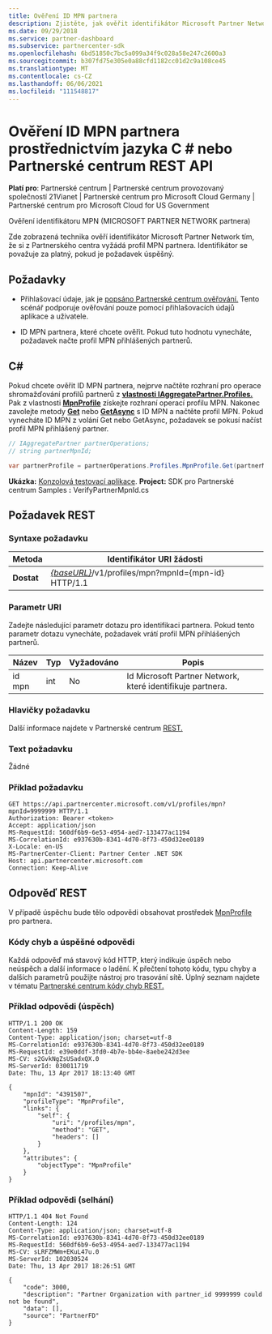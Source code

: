 ```yaml
---
title: Ověření ID MPN partnera
description: Zjistěte, jak ověřit identifikátor Microsoft Partner Network MPN (MPN ID) partnera tím, že prostřednictvím C nebo Partnerské centrum REST API požádáte o profil MPN \# partnera.
ms.date: 09/29/2018
ms.service: partner-dashboard
ms.subservice: partnercenter-sdk
ms.openlocfilehash: 6bd51850c7bc5a099a34f9c028a58e247c2600a3
ms.sourcegitcommit: b307fd75e305e0a88cfd1182cc01d2c9a108ce45
ms.translationtype: MT
ms.contentlocale: cs-CZ
ms.lasthandoff: 06/06/2021
ms.locfileid: "111548817"
---
```

# <a name="verify-a-partner-mpn-id-via-c-or-the-partner-center-rest-api"></a>Ověření ID MPN partnera prostřednictvím jazyka C \# nebo Partnerské centrum REST API

**Platí pro**: Partnerské centrum | Partnerské centrum provozovaný společností 21Vianet | Partnerské centrum pro Microsoft Cloud Germany | Partnerské centrum pro Microsoft Cloud for US Government

Ověření identifikátoru MPN (MICROSOFT PARTNER NETWORK partnera)

Zde zobrazená technika ověří identifikátor Microsoft Partner Network tím, že si z Partnerského centra vyžádá profil MPN partnera. Identifikátor se považuje za platný, pokud je požadavek úspěšný.

## <a name="prerequisites"></a>Požadavky

- Přihlašovací údaje, jak je [popsáno Partnerské centrum ověřování.](partner-center-authentication.md) Tento scénář podporuje ověřování pouze pomocí přihlašovacích údajů aplikace a uživatele.

- ID MPN partnera, které chcete ověřit. Pokud tuto hodnotu vynecháte, požadavek načte profil MPN přihlášených partnerů.

## <a name="c"></a>C\#

Pokud chcete ověřit ID MPN partnera, nejprve načtěte rozhraní pro operace shromažďování profilů partnerů z [**vlastnosti IAggregatePartner.Profiles.**](/dotnet/api/microsoft.store.partnercenter.ipartner.profiles) Pak z vlastnosti [**MpnProfile**](/dotnet/api/microsoft.store.partnercenter.profiles.ipartnerprofilecollection.mpnprofile) získejte rozhraní operací profilu MPN. Nakonec zavolejte metody [**Get**](/dotnet/api/microsoft.store.partnercenter.profiles.impnprofile.get) nebo [**GetAsync**](/dotnet/api/microsoft.store.partnercenter.profiles.impnprofile.getasync) s ID MPN a načtěte profil MPN. Pokud vynecháte ID MPN z volání Get nebo GetAsync, požadavek se pokusí načíst profil MPN přihlášený partner.

``` csharp
// IAggregatePartner partnerOperations;
// string partnerMpnId;

var partnerProfile = partnerOperations.Profiles.MpnProfile.Get(partnerMpnId);
```

**Ukázka:** [Konzolová testovací aplikace](console-test-app.md). **Project:** SDK pro Partnerské centrum Samples **:** VerifyPartnerMpnId.cs

## <a name="rest-request"></a>Požadavek REST

### <a name="request-syntax"></a>Syntaxe požadavku

| Metoda  | Identifikátor URI žádosti                                                                         |
|---------|-------------------------------------------------------------------------------------|
| **Dostat** | [*{baseURL}*](partner-center-rest-urls.md)/v1/profiles/mpn?mpnId={mpn-id} HTTP/1.1 |

### <a name="uri-parameter"></a>Parametr URI

Zadejte následující parametr dotazu pro identifikaci partnera. Pokud tento parametr dotazu vynecháte, požadavek vrátí profil MPN přihlášených partnerů.

| Název   | Typ | Vyžadováno | Popis                                                 |
|--------|------|----------|-------------------------------------------------------------|
| id mpn | int  | No       | Id Microsoft Partner Network, které identifikuje partnera. |

### <a name="request-headers"></a>Hlavičky požadavku

Další informace najdete v Partnerské centrum [REST.](headers.md)

### <a name="request-body"></a>Text požadavku

Žádné

### <a name="request-example"></a>Příklad požadavku

```http
GET https://api.partnercenter.microsoft.com/v1/profiles/mpn?mpnId=9999999 HTTP/1.1
Authorization: Bearer <token>
Accept: application/json
MS-RequestId: 560df6b9-6e53-4954-aed7-133477ac1194
MS-CorrelationId: e937630b-8341-4d70-8f73-450d32ee0189
X-Locale: en-US
MS-PartnerCenter-Client: Partner Center .NET SDK
Host: api.partnercenter.microsoft.com
Connection: Keep-Alive
```

## <a name="rest-response"></a>Odpověď REST

V případě úspěchu bude tělo odpovědi obsahovat prostředek [MpnProfile](profile-resources.md#mpnprofile) pro partnera.

### <a name="response-success-and-error-codes"></a>Kódy chyb a úspěšné odpovědi

Každá odpověď má stavový kód HTTP, který indikuje úspěch nebo neúspěch a další informace o ladění. K přečtení tohoto kódu, typu chyby a dalších parametrů použijte nástroj pro trasování sítě. Úplný seznam najdete v tématu [Partnerské centrum kódy chyb REST.](error-codes.md)

### <a name="response-example-success"></a>Příklad odpovědi (úspěch)

```http
HTTP/1.1 200 OK
Content-Length: 159
Content-Type: application/json; charset=utf-8
MS-CorrelationId: e937630b-8341-4d70-8f73-450d32ee0189
MS-RequestId: e39e0ddf-3fd0-4b7e-bb4e-8aebe242d3ee
MS-CV: s2GvkNgZsUSadxQX.0
MS-ServerId: 030011719
Date: Thu, 13 Apr 2017 18:13:40 GMT

{
    "mpnId": "4391507",
    "profileType": "MpnProfile",
    "links": {
        "self": {
            "uri": "/profiles/mpn",
            "method": "GET",
            "headers": []
        }
    },
    "attributes": {
        "objectType": "MpnProfile"
    }
}
```

### <a name="response-example-failure"></a>Příklad odpovědi (selhání)

```http
HTTP/1.1 404 Not Found
Content-Length: 124
Content-Type: application/json; charset=utf-8
MS-CorrelationId: e937630b-8341-4d70-8f73-450d32ee0189
MS-RequestId: 560df6b9-6e53-4954-aed7-133477ac1194
MS-CV: sLRFZMWm+EKuL47u.0
MS-ServerId: 102030524
Date: Thu, 13 Apr 2017 18:26:51 GMT

{
    "code": 3000,
    "description": "Partner Organization with partner_id 9999999 could not be found",
    "data": [],
    "source": "PartnerFD"
}
```
